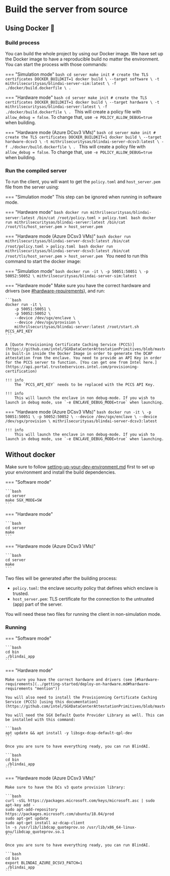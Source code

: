 # Build the server from source

## Using Docker 🐳

### Build process

You can build the whole project by using our Docker image. We have set up the Docker image to have a reproducible build no matter the environment. You can start the process with those commands:

=== "Simulation mode"
    ```bash
    cd server
    make init # create the TLS certificates
    DOCKER_BUILDKIT=1 docker build \
        --target software \
        -t mithrilsecuritysas/blindai-server-sim:latest \
        -f ./docker/build.dockerfile \
        .
    ```

=== "Hardware mode"
    ```bash
    cd server
    make init # create the TLS certificates
    DOCKER_BUILDKIT=1 docker build \
        --target hardware \
        -t mithrilsecuritysas/blindai-server:latest \
        -f ./docker/build.dockerfile \
        .
    ```
    This will create a policy file with `allow_debug = false`. To change that, use `-e POLICY_ALLOW_DEBUG=true` when building.

=== "Hardware mode (Azure DCsv3 VMs)"
    ```bash
    cd server
    make init # create the TLS certificates
    DOCKER_BUILDKIT=1 docker build \
        --target hardware-dcsv3 \
        -t mithrilsecuritysas/blindai-server-dcsv3:latest \
        -f ./docker/build.dockerfile \
        .
    ```
    This will create a policy file with `allow_debug = false`. To change that, use `-e POLICY_ALLOW_DEBUG=true` when building.


### Run the compiled server

To run the client, you will want to get the `policy.toml` and `host_server.pem`  file from the server using:

=== "Simulation mode"
    This step can be ignored when running in software mode.

=== "Hardware mode"
    ```bash
    docker run mithrilsecuritysas/blindai-server:latest /bin/cat /root/policy.toml > policy.toml
    ```
    ```bash
    docker run mithrilsecuritysas/blindai-server:latest /bin/cat /root/tls/host_server.pem > host_server.pem
    ```

=== "Hardware mode (Azure DCsv3 VMs)"
    ```bash
    docker run mithrilsecuritysas/blindai-server-dcsv3:latest /bin/cat /root/policy.toml > policy.toml
    ```
    ```bash
    docker run mithrilsecuritysas/blindai-server-dcsv3:latest /bin/cat /root/tls/host_server.pem > host_server.pem
    ```
You need to run this command to start the docker image:

=== "Simulation mode"
    ```bash
    docker run -it \
        -p 50051:50051 \
        -p 50052:50052 \
        mithrilsecuritysas/blindai-server-sim:latest
    ```

=== "Hardware mode"
    Make sure you have the correct hardware and drivers (see [#hardware-requirements](../getting-started/deploy-on-hardware.md#hardware-requirements "mention")), and run:

    ```bash
    docker run -it \
        -p 50051:50051 \
        -p 50052:50052 \
        --device /dev/sgx/enclave \
        --device /dev/sgx/provision \
        mithrilsecuritysas/blindai-server:latest /root/start.sh PCCS_API_KEY
    ```

    A [Quote Provisioning Certificate Caching Service (PCCS)](https://github.com/intel/SGXDataCenterAttestationPrimitives/blob/master/QuoteGeneration/pccs/README.md) is built-in inside the Docker Image in order to generate the DCAP attestation from the enclave. You need to provide an API Key in order for the PCCS server to function. [You can get one from Intel here.](https://api.portal.trustedservices.intel.com/provisioning-certification)

    !!! info
        The `PCCS_API_KEY` needs to be replaced with the PCCS API Key.

    !!! info
        This will launch the enclave in non debug-mode. If you wish to launch in debug mode, use `-e ENCLAVE_DEBUG_MODE=true` when launching.

=== "Hardware mode (Azure DCsv3 VMs)"
    ```bash
    docker run -it \
        -p 50051:50051 \
        -p 50052:50052 \
        --device /dev/sgx/enclave \
        --device /dev/sgx/provision \
        mithrilsecuritysas/blindai-server-dcsv3:latest
    ```

    !!! info
        This will launch the enclave in non debug-mode. If you wish to launch in debug mode, use `-e ENCLAVE_DEBUG_MODE=true` when launching.


## Without docker

Make sure to follow [setting-up-your-dev-environment.md](setting-up-your-dev-environment.md "mention") first to set up your environment and install the build dependencies.


=== "Software mode"

    ```bash
    cd server
    make SGX_MODE=SW
    ```

=== "Hardware mode"

    ```bash
    cd server
    make
    ```

=== "Hardware mode (Azure DCsv3 VMs)"

    ```bash
    cd server
    make
    ```

Two files will be generated after the building process:

* `policy.toml`: the enclave security policy that defines which enclave is trusted.
* `host_server.pem`: TLS certificate for the connection to the untrusted (app) part of the server.

You will need these two files for running the client in non-simulation mode.

### Running

=== "Software mode"

    ```bash
    cd bin
    ./blindai_app
    ```

=== "Hardware mode"

    Make sure you have the correct hardware and drivers (see [#hardware-requirements](../getting-started/deploy-on-hardware.md#hardware-requirements "mention"))

    You will also need to install the Provisionning Certificate Caching Service (PCCS) [using this documentation](https://github.com/intel/SGXDataCenterAttestationPrimitives/blob/master/QuoteGeneration/pccs/README.md).

    You will need the SGX Default Quote Provider Library as well. This can be installed with this command:

    ```bash
    apt update && apt install -y libsgx-dcap-default-qpl-dev
    ```

    Once you are sure to have everything ready, you can run BlindAI.

    ```bash
    cd bin
    ./blindai_app
    ```

=== "Hardware mode (Azure DCsv3 VMs)"

    Make sure to have the DCs v3 quote provision library:

    ```bash
    curl -sSL https://packages.microsoft.com/keys/microsoft.asc | sudo apt-key add -
    sudo apt-add-repository https://packages.microsoft.com/ubuntu/18.04/prod
    sudo apt-get update
    sudo apt-get install az-dcap-client
    ln -s /usr/lib/libdcap_quoteprov.so /usr/lib/x86_64-linux-gnu/libdcap_quoteprov.so.1
    ```

    Once you are sure to have everything ready, you can run BlindAI.

    ```bash
    cd bin
    export BLINDAI_AZURE_DCSV3_PATCH=1
    ./blindai_app
    ```


